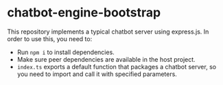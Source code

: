 # chatbot-engine-bootstrap

This repository implements a typical chatbot server using express.js. In order to use this, you need to:

- Run `npm i` to install dependencies.
- Make sure peer dependencies are available in the host project.
- `index.ts` exports a default function that packages a chatbot server, so you need to import and call it with specified parameters.
